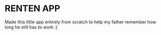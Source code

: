 # RENTEN APP

Made this little app entirely from scratch to help my father remember how long he still has to work :)
